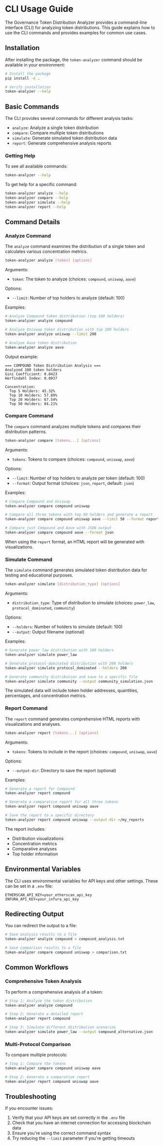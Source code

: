 # CLI Usage Guide

The Governance Token Distribution Analyzer provides a command-line interface (CLI) for analyzing token distributions. This guide explains how to use the CLI commands and provides examples for common use cases.

## Installation

After installing the package, the `token-analyzer` command should be available in your environment:

```bash
# Install the package
pip install -e .

# Verify installation
token-analyzer --help
```

## Basic Commands

The CLI provides several commands for different analysis tasks:

- `analyze`: Analyze a single token distribution
- `compare`: Compare multiple token distributions
- `simulate`: Generate simulated token distribution data
- `report`: Generate comprehensive analysis reports

### Getting Help

To see all available commands:

```bash
token-analyzer --help
```

To get help for a specific command:

```bash
token-analyzer analyze --help
token-analyzer compare --help
token-analyzer simulate --help
token-analyzer report --help
```

## Command Details

### Analyze Command

The `analyze` command examines the distribution of a single token and calculates various concentration metrics.

```bash
token-analyzer analyze [token] [options]
```

Arguments:
- `token`: The token to analyze (choices: `compound`, `uniswap`, `aave`)

Options:
- `--limit`: Number of top holders to analyze (default: 100)

Examples:

```bash
# Analyze Compound token distribution (top 100 holders)
token-analyzer analyze compound

# Analyze Uniswap token distribution with top 200 holders
token-analyzer analyze uniswap --limit 200

# Analyze Aave token distribution
token-analyzer analyze aave
```

Output example:

```
=== COMPOUND Token Distribution Analysis ===
Analyzed 100 token holders
Gini Coefficient: 0.8423
Herfindahl Index: 0.0937

Concentration:
  Top 5 Holders: 45.32%
  Top 10 Holders: 57.89%
  Top 20 Holders: 67.54%
  Top 50 Holders: 84.21%
```

### Compare Command

The `compare` command analyzes multiple tokens and compares their distribution patterns.

```bash
token-analyzer compare [tokens...] [options]
```

Arguments:
- `tokens`: Tokens to compare (choices: `compound`, `uniswap`, `aave`)

Options:
- `--limit`: Number of top holders to analyze per token (default: 100)
- `--format`: Output format (choices: `json`, `report`, default: `json`)

Examples:

```bash
# Compare Compound and Uniswap
token-analyzer compare compound uniswap

# Compare all three tokens with top 50 holders and generate a report
token-analyzer compare compound uniswap aave --limit 50 --format report

# Compare just Compound and Aave with JSON output
token-analyzer compare compound aave --format json
```

When using the `report` format, an HTML report will be generated with visualizations.

### Simulate Command

The `simulate` command generates simulated token distribution data for testing and educational purposes.

```bash
token-analyzer simulate [distribution_type] [options]
```

Arguments:
- `distribution_type`: Type of distribution to simulate (choices: `power_law`, `protocol_dominated`, `community`)

Options:
- `--holders`: Number of holders to simulate (default: 100)
- `--output`: Output filename (optional)

Examples:

```bash
# Generate power law distribution with 100 holders
token-analyzer simulate power_law

# Generate protocol-dominated distribution with 200 holders
token-analyzer simulate protocol_dominated --holders 200

# Generate community distribution and save to a specific file
token-analyzer simulate community --output community_simulation.json
```

The simulated data will include token holder addresses, quantities, percentages, and concentration metrics.

### Report Command

The `report` command generates comprehensive HTML reports with visualizations and analyses.

```bash
token-analyzer report [tokens...] [options]
```

Arguments:
- `tokens`: Tokens to include in the report (choices: `compound`, `uniswap`, `aave`)

Options:
- `--output-dir`: Directory to save the report (optional)

Examples:

```bash
# Generate a report for Compound
token-analyzer report compound

# Generate a comparative report for all three tokens
token-analyzer report compound uniswap aave

# Save the report to a specific directory
token-analyzer report compound uniswap --output-dir ~/my_reports
```

The report includes:
- Distribution visualizations
- Concentration metrics
- Comparative analyses
- Top holder information

## Environmental Variables

The CLI uses environmental variables for API keys and other settings. These can be set in a `.env` file:

```
ETHERSCAN_API_KEY=your_etherscan_api_key
INFURA_API_KEY=your_infura_api_key
```

## Redirecting Output

You can redirect the output to a file:

```bash
# Save analysis results to a file
token-analyzer analyze compound > compound_analysis.txt

# Save comparison results to a file
token-analyzer compare compound uniswap > comparison.txt
```

## Common Workflows

### Comprehensive Token Analysis

To perform a comprehensive analysis of a token:

```bash
# Step 1: Analyze the token distribution
token-analyzer analyze compound

# Step 2: Generate a detailed report
token-analyzer report compound

# Step 3: Simulate different distribution scenarios
token-analyzer simulate power_law --output compound_alternative.json
```

### Multi-Protocol Comparison

To compare multiple protocols:

```bash
# Step 1: Compare the tokens
token-analyzer compare compound uniswap aave

# Step 2: Generate a comparative report
token-analyzer report compound uniswap aave
```

## Troubleshooting

If you encounter issues:

1. Verify that your API keys are set correctly in the `.env` file
2. Check that you have an internet connection for accessing blockchain data
3. Ensure you're using the correct command syntax
4. Try reducing the `--limit` parameter if you're getting timeouts 